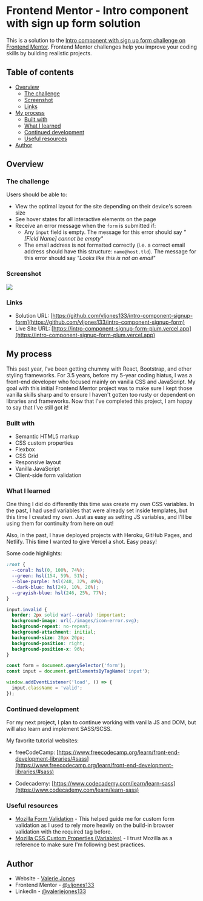 # Frontend Mentor - Intro component with sign up form solution

This is a solution to the [Intro component with sign up form challenge on Frontend Mentor](https://www.frontendmentor.io/challenges/intro-component-with-signup-form-5cf91bd49edda32581d28fd1). Frontend Mentor challenges help you improve your coding skills by building realistic projects.

## Table of contents

- [Overview](#overview)
  - [The challenge](#the-challenge)
  - [Screenshot](#screenshot)
  - [Links](#links)
- [My process](#my-process)
  - [Built with](#built-with)
  - [What I learned](#what-i-learned)
  - [Continued development](#continued-development)
  - [Useful resources](#useful-resources)
- [Author](#author)

## Overview

### The challenge

Users should be able to:

- View the optimal layout for the site depending on their device's screen size
- See hover states for all interactive elements on the page
- Receive an error message when the `form` is submitted if:
  - Any `input` field is empty. The message for this error should say _"[Field Name] cannot be empty"_
  - The email address is not formatted correctly (i.e. a correct email address should have this structure: `name@host.tld`). The message for this error should say _"Looks like this is not an email"_

### Screenshot

![](..images/screenshot.png)

### Links

- Solution URL: [https://github.com/vljones133/intro-component-signup-form](https://github.com/vljones133/intro-component-signup-form)
- Live Site URL: [https://intro-component-signup-form-plum.vercel.app](https://intro-component-signup-form-plum.vercel.app)

## My process

This past year, I've been getting chummy with React, Bootstrap, and other styling frameworks. For 3.5 years, before my 5-year coding hiatus, I was a front-end developer who focused mainly on vanilla CSS and JavaScript. My goal with this initial Frontend Mentor project was to make sure I kept those vanilla skills sharp and to ensure I haven't gotten too rusty or dependent on libraries and frameworks. Now that I've completed this project, I am happy to say that I've still got it!

### Built with

- Semantic HTML5 markup
- CSS custom properties
- Flexbox
- CSS Grid
- Responsive layout
- Vanilla JavaScript
- Client-side form validation

### What I learned

One thing I did do differently this time was create my own CSS variables. In the past, I had used variables that were already set inside templates, but this time I created my own. Just as easy as setting JS variables, and I'll be using them for continuity from here on out!

Also, in the past, I have deployed projects with Heroku, GitHub Pages, and Netlify. This time I wanted to give Vercel a shot. Easy peasy!

Some code highlights:

```css
:root {
  --coral: hsl(0, 100%, 74%);
  --green: hsl(154, 59%, 51%);
  --blue-purple: hsl(248, 32%, 49%);
  --dark-blue: hsl(249, 10%, 26%);
  --grayish-blue: hsl(246, 25%, 77%);
}

input.invalid {
  border: 2px solid var(--coral) !important;
  background-image: url(./images/icon-error.svg);
  background-repeat: no-repeat;
  background-attachment: initial;
  background-size: 20px 20px;
  background-position: right;
  background-position-x: 96%;
}
```

```js
const form = document.querySelector('form');
const input = document.getElementsByTagName('input');

window.addEventListener('load', () => {
  input.className = 'valid';
});
```

### Continued development

For my next project, I plan to continue working with vanilla JS and DOM, but will also learn and implement SASS/SCSS.

My favorite tutorial websites:

- freeCodeCamp: [https://www.freecodecamp.org/learn/front-end-development-libraries/#sass](https://www.freecodecamp.org/learn/front-end-development-libraries/#sass)

- Codecademy: [https://www.codecademy.com/learn/learn-sass](https://www.codecademy.com/learn/learn-sass)

### Useful resources

- [Mozilla Form Validation](https://developer.mozilla.org/en-US/docs/Learn/Forms/Form_validation) - This helped guide me for custom form validation as I used to rely more heavily on the build-in browser validation with the required tag before.
- [Mozilla CSS Custom Properties (Variables)](https://developer.mozilla.org/en-US/docs/Web/CSS/Using_CSS_custom_properties) - I trust Mozilla as a reference to make sure I'm following best practices.

## Author

- Website - [Valerie Jones](https://vjones.dev/)
- Frontend Mentor - [@vljones133](https://www.frontendmentor.io/profile/vljones133)
- LinkedIn - [@valeriejones133](https://www.linkedin.com/in/valeriejones133)
